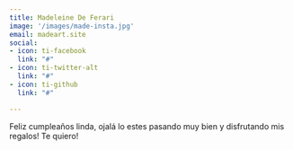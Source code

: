 ```yaml
---
title: Madeleine De Ferari
image: '/images/made-insta.jpg'
email: madeart.site
social:
- icon: ti-facebook
  link: "#"
- icon: ti-twitter-alt
  link: "#"
- icon: ti-github
  link: "#"

---
```

Feliz cumpleaños linda, ojalá lo estes pasando muy bien y disfrutando mis regalos! Te quiero!
